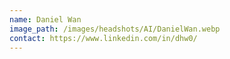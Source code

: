 ```yaml
---
name: Daniel Wan
image_path: /images/headshots/AI/DanielWan.webp
contact: https://www.linkedin.com/in/dhw0/
---
```

